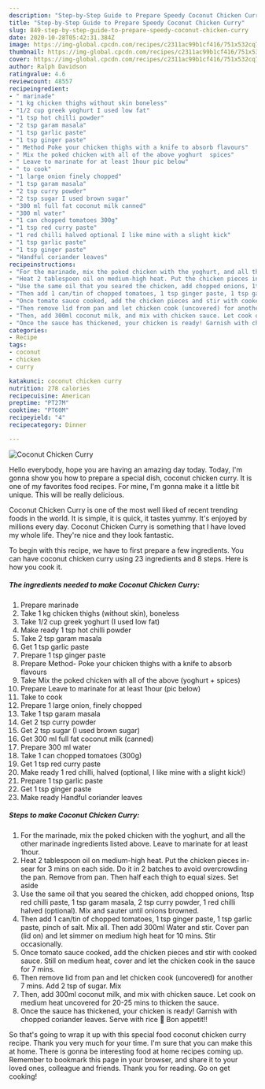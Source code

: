 ```yaml
---
description: "Step-by-Step Guide to Prepare Speedy Coconut Chicken Curry"
title: "Step-by-Step Guide to Prepare Speedy Coconut Chicken Curry"
slug: 849-step-by-step-guide-to-prepare-speedy-coconut-chicken-curry
date: 2020-10-28T05:42:31.384Z
image: https://img-global.cpcdn.com/recipes/c2311ac99b1cf416/751x532cq70/coconut-chicken-curry-recipe-main-photo.jpg
thumbnail: https://img-global.cpcdn.com/recipes/c2311ac99b1cf416/751x532cq70/coconut-chicken-curry-recipe-main-photo.jpg
cover: https://img-global.cpcdn.com/recipes/c2311ac99b1cf416/751x532cq70/coconut-chicken-curry-recipe-main-photo.jpg
author: Ralph Davidson
ratingvalue: 4.6
reviewcount: 48557
recipeingredient:
- " marinade"
- "1 kg chicken thighs without skin boneless"
- "1/2 cup greek yoghurt I used low fat"
- "1 tsp hot chilli powder"
- "2 tsp garam masala"
- "1 tsp garlic paste"
- "1 tsp ginger paste"
- " Method Poke your chicken thighs with a knife to absorb flavours"
- " Mix the poked chicken with all of the above yoghurt  spices"
- " Leave to marinate for at least 1hour pic below"
- " to cook"
- "1 large onion finely chopped"
- "1 tsp garam masala"
- "2 tsp curry powder"
- "2 tsp sugar I used brown sugar"
- "300 ml full fat coconut milk canned"
- "300 ml water"
- "1 can chopped tomatoes 300g"
- "1 tsp red curry paste"
- "1 red chilli halved optional I like mine with a slight kick"
- "1 tsp garlic paste"
- "1 tsp ginger paste"
- "Handful coriander leaves"
recipeinstructions:
- "For the marinade, mix the poked chicken with the yoghurt, and all the other marinade ingredients listed above. Leave to marinate for at least 1hour."
- "Heat 2 tablespoon oil on medium-high heat. Put the chicken pieces in- sear for 3 mins on each side. Do it in 2 batches to avoid overcrowding the pan. Remove from pan. Then half each thigh to equal sizes. Set aside"
- "Use the same oil that you seared the chicken, add chopped onions, 1tsp red chilli paste, 1 tsp garam masala, 2 tsp curry powder, 1 red chilli halved (optional). Mix and sauter until onions browned."
- "Then add 1 can/tin of chopped tomatoes, 1 tsp ginger paste, 1 tsp garlic paste, pinch of salt. Mix all. Then add 300ml Water and stir. Cover pan (lid on) and let simmer on medium high heat for 10 mins. Stir occasionally."
- "Once tomato sauce cooked, add the chicken pieces and stir with cooked sauce. Still on medium heat, cover and let the chicken cook in the sauce for 7 mins."
- "Then remove lid from pan and let chicken cook (uncovered) for another 7 mins. Add 2 tsp of sugar. Mix"
- "Then, add 300ml coconut milk, and mix with chicken sauce. Let cook on medium heat uncovered for 20-25 mins to thicken the sauce."
- "Once the sauce has thickened, your chicken is ready! Garnish with chopped coriander leaves. Serve with rice 🧡 Bon appetit!!"
categories:
- Recipe
tags:
- coconut
- chicken
- curry

katakunci: coconut chicken curry 
nutrition: 278 calories
recipecuisine: American
preptime: "PT27M"
cooktime: "PT60M"
recipeyield: "4"
recipecategory: Dinner

---
```



![Coconut Chicken Curry](https://img-global.cpcdn.com/recipes/c2311ac99b1cf416/751x532cq70/coconut-chicken-curry-recipe-main-photo.jpg)

Hello everybody, hope you are having an amazing day today. Today, I'm gonna show you how to prepare a special dish, coconut chicken curry. It is one of my favorites food recipes. For mine, I'm gonna make it a little bit unique. This will be really delicious.

Coconut Chicken Curry is one of the most well liked of recent trending foods in the world. It is simple, it is quick, it tastes yummy. It's enjoyed by millions every day. Coconut Chicken Curry is something that I have loved my whole life. They're nice and they look fantastic.




To begin with this recipe, we have to first prepare a few ingredients. You can have coconut chicken curry using 23 ingredients and 8 steps. Here is how you cook it.

<!--inarticleads1-->

##### The ingredients needed to make Coconut Chicken Curry:

1. Prepare  marinade
1. Take 1 kg chicken thighs (without skin), boneless
1. Take 1/2 cup greek yoghurt (I used low fat)
1. Make ready 1 tsp hot chilli powder
1. Take 2 tsp garam masala
1. Get 1 tsp garlic paste
1. Prepare 1 tsp ginger paste
1. Prepare  Method- Poke your chicken thighs with a knife to absorb flavours
1. Take  Mix the poked chicken with all of the above (yoghurt + spices)
1. Prepare  Leave to marinate for at least 1hour (pic below)
1. Take  to cook
1. Prepare 1 large onion, finely chopped
1. Take 1 tsp garam masala
1. Get 2 tsp curry powder
1. Get 2 tsp sugar (I used brown sugar)
1. Get 300 ml full fat coconut milk (canned)
1. Prepare 300 ml water
1. Take 1 can chopped tomatoes (300g)
1. Get 1 tsp red curry paste
1. Make ready 1 red chilli, halved (optional, I like mine with a slight kick!)
1. Prepare 1 tsp garlic paste
1. Get 1 tsp ginger paste
1. Make ready Handful coriander leaves




<!--inarticleads2-->

##### Steps to make Coconut Chicken Curry:

1. For the marinade, mix the poked chicken with the yoghurt, and all the other marinade ingredients listed above. Leave to marinate for at least 1hour.
1. Heat 2 tablespoon oil on medium-high heat. Put the chicken pieces in- sear for 3 mins on each side. Do it in 2 batches to avoid overcrowding the pan. Remove from pan. Then half each thigh to equal sizes. Set aside
1. Use the same oil that you seared the chicken, add chopped onions, 1tsp red chilli paste, 1 tsp garam masala, 2 tsp curry powder, 1 red chilli halved (optional). Mix and sauter until onions browned.
1. Then add 1 can/tin of chopped tomatoes, 1 tsp ginger paste, 1 tsp garlic paste, pinch of salt. Mix all. Then add 300ml Water and stir. Cover pan (lid on) and let simmer on medium high heat for 10 mins. Stir occasionally.
1. Once tomato sauce cooked, add the chicken pieces and stir with cooked sauce. Still on medium heat, cover and let the chicken cook in the sauce for 7 mins.
1. Then remove lid from pan and let chicken cook (uncovered) for another 7 mins. Add 2 tsp of sugar. Mix
1. Then, add 300ml coconut milk, and mix with chicken sauce. Let cook on medium heat uncovered for 20-25 mins to thicken the sauce.
1. Once the sauce has thickened, your chicken is ready! Garnish with chopped coriander leaves. Serve with rice 🧡 Bon appetit!!




So that's going to wrap it up with this special food coconut chicken curry recipe. Thank you very much for your time. I'm sure that you can make this at home. There is gonna be interesting food at home recipes coming up. Remember to bookmark this page in your browser, and share it to your loved ones, colleague and friends. Thank you for reading. Go on get cooking!
